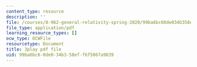 ```yaml
---
content_type: resource
description: ''
file: /courses/8-962-general-relativity-spring-2020/99ba6bc60de034b358eff6f5867a9839_pUqA_iHLBWQ.pdf
file_type: application/pdf
learning_resource_types: []
ocw_type: OCWFile
resourcetype: Document
title: 3play pdf file
uid: 99ba6bc6-0de0-34b3-58ef-f6f5867a9839
---
```

